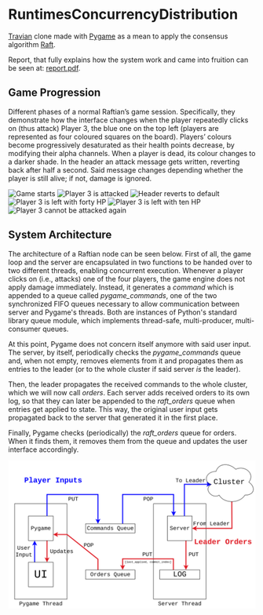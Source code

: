 # RuntimesConcurrencyDistribution

[Travian](https://www.travian.com/international) clone made with [Pygame](https://www.pygame.org/news) as a mean to apply the consensus algorithm [Raft](https://raft.github.io/).

Report, that fully explains how the system work and came into fruition can be seen at: [report.pdf](https://github.com/mhetacc/RuntimesConcurrencyDistribution/blob/main/docs/report/report.pdf).

## Game Progression

Different phases of a normal Raftian’s game session. Specifically, they demonstrate how the interface changes when the player repeatedly clicks on (thus attack) Player 3, the blue one on the top left (players are represented as four coloured squares on the board). Players’ colours become progressively desaturated as their health points decrease, by modifying their alpha channels. When a player is dead, its colour changes to a darker shade. In the header an attack message gets written, reverting back after half a second. Said message changes depending whether the player is still alive; if not, damage is ignored.

<img src="docs/report/images/raftian1.png" alt="Game starts" width="300"/>
<img src="docs/report/images/raftian2.png"alt="Player 3 is attacked"   width="300"/>
<img src="docs/report/images/raftian3.png"alt="Header reverts to default"   width="300"/>
<img src="docs/report/images/raftian4.png" alt="Player 3 is left with forty HP" width="300"/>
<img src="docs/report/images/raftian5.png"alt="Player 3 is left with ten HP"  width="300"/>
<img src="docs/report/images/raftian7.png"alt="Player 3 cannot be attacked again" width="300"/>


 ## System Architecture 

The architecture of a Raftian node can be seen below. First of all, the game loop and the server are encapsulated in two functions to be handed over to two different threads, enabling concurrent execution. Whenever a player clicks on (i.e., attacks) one of the four players, the game engine does not apply damage immediately. Instead, it generates a *command* which is appended to a queue called *pygame_commands*, one of the two synchronized FIFO queues necessary to allow communication between server and Pygame's threads. Both are instances of Python's standard library queue module, which implements thread-safe, multi-producer, multi-consumer queues. 

At this point, Pygame does not concern itself anymore with said user input. The server, by itself, periodically checks the *pygame_commands* queue and, when not empty, removes elements from it and propagates them as entries to the leader (or to the whole cluster if said server *is* the leader).

Then, the leader propagates the received commands to the whole cluster, which we will now call *orders*. Each server adds received orders to its own log, so that they can later be appended to the *raft_orders* queue when entries get applied to state. This way, the original user input gets propagated back to the server that generated it in the first place.

Finally, Pygame checks (periodically) the *raft_orders* queue for orders. When it finds them, it removes them from the queue and updates the user interface accordingly.

![System Architecture](docs/report/images/nodeArchitecture.png)